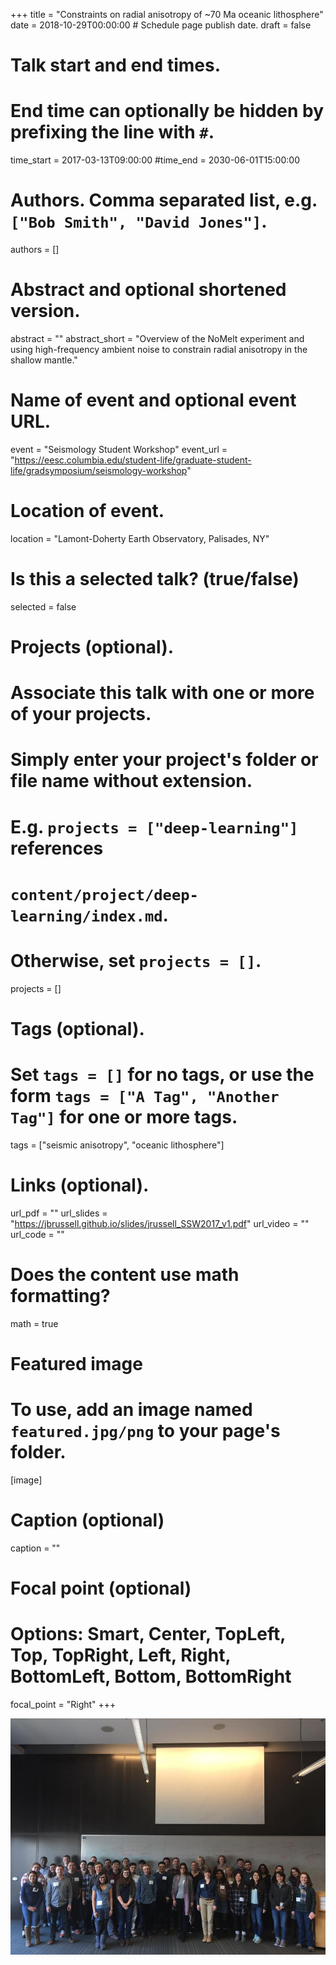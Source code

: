 +++
title = "Constraints on radial anisotropy of ~70 Ma oceanic lithosphere"
date = 2018-10-29T00:00:00  # Schedule page publish date.
draft = false

# Talk start and end times.
#   End time can optionally be hidden by prefixing the line with `#`.
time_start = 2017-03-13T09:00:00
#time_end = 2030-06-01T15:00:00

# Authors. Comma separated list, e.g. `["Bob Smith", "David Jones"]`.
authors = []

# Abstract and optional shortened version.
abstract = ""
abstract_short = "Overview of the NoMelt experiment and using high-frequency ambient noise to constrain radial anisotropy in the shallow mantle."

# Name of event and optional event URL.
event = "Seismology Student Workshop"
event_url = "https://eesc.columbia.edu/student-life/graduate-student-life/gradsymposium/seismology-workshop"

# Location of event.
location = "Lamont-Doherty Earth Observatory, Palisades, NY"

# Is this a selected talk? (true/false)
selected = false

# Projects (optional).
#   Associate this talk with one or more of your projects.
#   Simply enter your project's folder or file name without extension.
#   E.g. `projects = ["deep-learning"]` references 
#   `content/project/deep-learning/index.md`.
#   Otherwise, set `projects = []`.
projects = []

# Tags (optional).
#   Set `tags = []` for no tags, or use the form `tags = ["A Tag", "Another Tag"]` for one or more tags.
tags = ["seismic anisotropy", "oceanic lithosphere"]

# Links (optional).
url_pdf = ""
url_slides = "https://jbrussell.github.io/slides/jrussell_SSW2017_v1.pdf"
url_video = ""
url_code = ""

# Does the content use math formatting?
math = true

# Featured image
# To use, add an image named `featured.jpg/png` to your page's folder. 
[image]
  # Caption (optional)
  caption = ""

  # Focal point (optional)
  # Options: Smart, Center, TopLeft, Top, TopRight, Left, Right, BottomLeft, Bottom, BottomRight
  focal_point = "Right"
+++

<img src="group.jpg" alt="SSW 2017 Group Picture">
